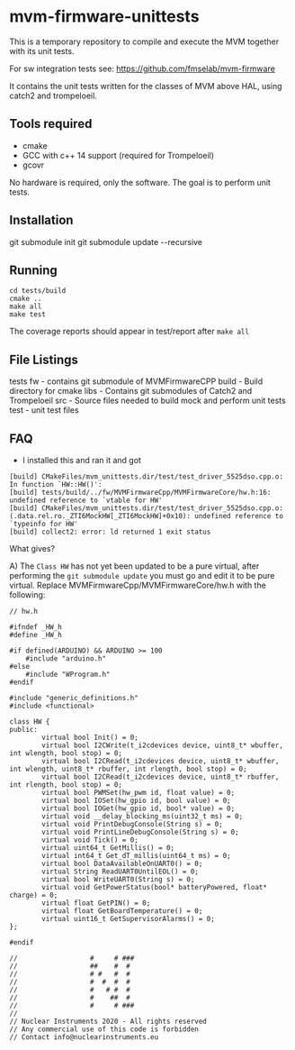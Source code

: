 # mvm-firmware-unittests

This is a temporary repository to compile and execute the MVM together with its unit tests.

For sw integration tests see: https://github.com/fmselab/mvm-firmware

It contains the unit tests written for the classes of MVM above HAL, using catch2 and trompeloeil.

## Tools required

- cmake
- GCC with c++ 14 support (required for Trompeloeil)
- gcovr

No hardware is required, only the software. The goal is to perform unit tests.

## Installation

git submodule init
git submodule update --recursive

## Running

```
cd tests/build
cmake ..
make all
make test
```

The coverage reports should appear in test/report after `make all`

## File Listings

tests
    fw - contains git submodule of MVMFirmwareCPP
    build - Build directory for cmake
    libs - Contains git submodules of Catch2 and Trompeloeil
    src - Source files needed to build mock and perform unit tests
    test - unit test files

## FAQ

- I installed this and ran it and got

```
[build] CMakeFiles/mvm_unittests.dir/test/test_driver_5525dso.cpp.o: In function `HW::HW()':
[build] tests/build/../fw/MVMFirmwareCpp/MVMFirmwareCore/hw.h:16: undefined reference to `vtable for HW'
[build] CMakeFiles/mvm_unittests.dir/test/test_driver_5525dso.cpp.o:(.data.rel.ro._ZTI6MockHW[_ZTI6MockHW]+0x10): undefined reference to `typeinfo for HW'
[build] collect2: error: ld returned 1 exit status
```

What gives?

A) The `Class HW` has not yet been updated to be a pure virtual, after performing the `git submodule update` you must go and edit it to be pure virtual. Replace MVMFirmwareCpp/MVMFirmwareCore/hw.h with the following:

```
// hw.h

#ifndef _HW_h
#define _HW_h

#if defined(ARDUINO) && ARDUINO >= 100
	#include "arduino.h"
#else
	#include "WProgram.h"
#endif

#include "generic_definitions.h"
#include <functional>

class HW {
public:
        virtual bool Init() = 0;
        virtual bool I2CWrite(t_i2cdevices device, uint8_t* wbuffer, int wlength, bool stop) = 0;
        virtual bool I2CRead(t_i2cdevices device, uint8_t* wbuffer, int wlength, uint8_t* rbuffer, int rlength, bool stop) = 0;
        virtual bool I2CRead(t_i2cdevices device, uint8_t* rbuffer, int rlength, bool stop) = 0;
        virtual bool PWMSet(hw_pwm id, float value) = 0;
        virtual bool IOSet(hw_gpio id, bool value) = 0;
        virtual bool IOGet(hw_gpio id, bool* value) = 0;
        virtual void __delay_blocking_ms(uint32_t ms) = 0;
        virtual void PrintDebugConsole(String s) = 0;
        virtual void PrintLineDebugConsole(String s) = 0;
        virtual void Tick() = 0;
        virtual uint64_t GetMillis() = 0;
        virtual int64_t Get_dT_millis(uint64_t ms) = 0;
        virtual bool DataAvailableOnUART0() = 0;
        virtual String ReadUART0UntilEOL() = 0;
        virtual bool WriteUART0(String s) = 0;
        virtual void GetPowerStatus(bool* batteryPowered, float* charge) = 0;
        virtual float GetPIN() = 0;
        virtual float GetBoardTemperature() = 0;
        virtual uint16_t GetSupervisorAlarms() = 0;
};

#endif

//                  #     # ###
//                  ##    #  #
//                  # #   #  #
//                  #  #  #  #
//                  #   # #  #
//                  #    ##  #
//                  #     # ###
//
// Nuclear Instruments 2020 - All rights reserved
// Any commercial use of this code is forbidden
// Contact info@nuclearinstruments.eu

```


